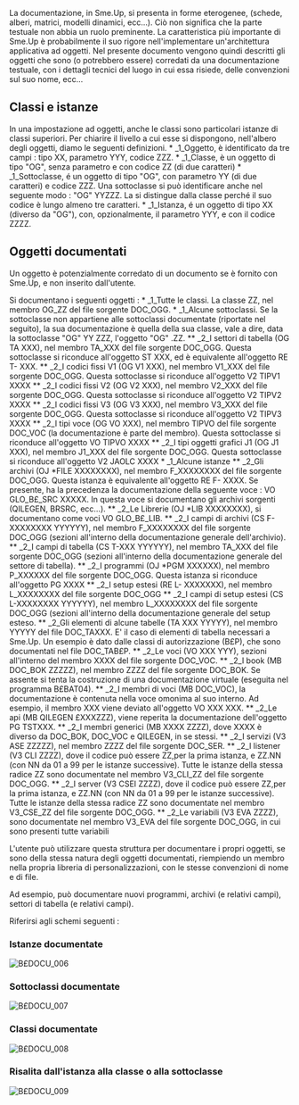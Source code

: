 La documentazione, in Sme.Up, si presenta in forme eterogenee, (schede, alberi, matrici, modelli dinamici, ecc...). Ciò non significa che la parte testuale non abbia un ruolo preminente.
La caratteristica più importante di Sme.Up è probabilmente il suo rigore nell'implementare un'architettura applicativa ad oggetti.
Nel presente documento vengono quindi descritti gli oggetti che sono (o potrebbero essere) corredati da una documentazione testuale, con i dettagli tecnici del luogo in cui essa risiede, delle convenzioni sul suo nome, ecc...

## Classi e istanze
In una impostazione ad oggetti, anche le classi sono particolari istanze di classi superiori.
Per chiarire il livello a cui esse si dispongono, nell'albero degli oggetti, diamo le seguenti definizioni.
 \* _1_Oggetto, è identificato da tre campi :  tipo XX, parametro YYY, codice ZZZ.
 \* _1_Classe, è un oggetto di tipo "OG", senza parametro e con codice ZZ (di due caratteri)
 \* _1_Sottoclasse, é un oggetto di tipo "OG", con parametro YY (di due caratteri) e codice ZZZ. Una sottoclasse si può identificare anche nel seguente modo :  "OG"  YYZZZ. La si distingue dalla classe perché il suo codice è lungo almeno tre caratteri.
 \* _1_Istanza, é un oggetto di tipo XX (diverso da "OG"), con, opzionalmente, il parametro YYY, e con il codice ZZZZ.


## Oggetti documentati
Un oggetto è potenzialmente corredato di un documento se è fornito con Sme.Up, e non inserito dall'utente.

Si documentano i seguenti oggetti : 
 \* _1_Tutte le classi. La classe ZZ, nel membro OG_ZZ del file sorgente DOC_OGG.
 \* _1_Alcune sottoclassi. Se la sottoclasse non appartiene alle sottoclassi documentate (riportate nel seguito), la sua documentazione è quella della sua classe, vale a dire, data la sottoclasse "OG" YY ZZZ, l'oggetto "OG" .ZZ.
 \*\* _2_I settori di tabella (OG TA XXX), nel membro TA_XXX del file sorgente DOC_OGG. Questa sottoclasse si riconduce all'oggetto ST  XXX, ed è equivalente all'oggetto RE T- XXX.
 \*\* _2_I codici fissi V1 (OG V1 XXX), nel membro V1_XXX del file sorgente DOC_OGG. Questa sottoclasse si riconduce all'oggetto V2 TIPV1 XXXX
 \*\* _2_I codici fissi V2 (OG V2 XXX), nel membro V2_XXX del file sorgente DOC_OGG. Questa sottoclasse si riconduce all'oggetto V2 TIPV2 XXXX
 \*\* _2_I codici fissi V3 (OG V3 XXX), nel membro V3_XXX del file sorgente DOC_OGG. Questa sottoclasse si riconduce all'oggetto V2 TIPV3 XXXX
 \*\* _2_I tipi voce (OG VO XXX), nel membro TIPVO del file sorgente DOC_VOC (la documentazione è parte del membro). Questa sottoclasse si riconduce all'oggetto VO TIPVO XXXX
 \*\* _2_I tipi oggetti grafici J1 (OG J1 XXX), nel membro J1_XXX del file sorgente DOC_OGG. Questa sottoclasse si riconduce all'oggetto V2 JAOLC XXXX
 \* _1_Alcune istanze
 \*\* _2_Gli archivi (OJ \*FILE XXXXXXXX), nel membro F_XXXXXXXX del file sorgente DOC_OGG. Questa istanza è equivalente all'oggetto RE F- XXXX. Se presente, ha la precedenza la documentazione della seguente voce :  VO GLO_B£_SRC XXXXX. In questa voce si documentano gli archivi sorgenti (QILEGEN, BRSRC, ecc...).
 \*\* _2_Le Librerie (OJ \*LIB XXXXXXXX), si documentano come voci VO GLO_B£_LIB.
 \*\* _2_I campi di archivi (CS F-XXXXXXXX YYYYYY), nel membro F_XXXXXXXX del file sorgente DOC_OGG (sezioni all'interno della documentazione generale dell'archivio).
 \*\* _2_I campi di tabella (CS T-XXX YYYYYY), nel membro TA_XXX del file sorgente DOC_OGG (sezioni all'interno della documentazione generale del settore di tabella).
 \*\* _2_I programmi (OJ \*PGM XXXXXX), nel membro P_XXXXXX del file sorgente DOC_OGG. Questa istanza si riconduce all'oggetto PG XXXX
 \*\* _2_I setup estesi (RE L- XXXXXXX), nel membro L_XXXXXXXX del file sorgente DOC_OGG
 \*\* _2_I campi di setup estesi (CS L-XXXXXXXX YYYYYY), nel membro L_XXXXXXXX del file sorgente DOC_OGG (sezioni all'interno della documentazione generale del setup esteso.
 \*\* _2_Gli elementi di alcune tabelle (TA XXX YYYYY), nel membro YYYYY del file DOC_TAXXX. E' il caso di elementi di tabella necessari a Sme.Up. Un esempio è dato dalle classi di autorizzazione (B£P), che sono documentati nel file DOC_TAB£P.
 \*\* _2_Le voci (VO XXX YYY), sezioni all'interno del membro XXXX del file sorgente DOC_VOC.
 \*\* _2_I book (MB DOC_BOK ZZZZZ), nel membro ZZZZ del file sorgente DOC_BOK. Se assente si tenta la costruzione di una documentazione virtuale (eseguita nel programma B£BAT04).
 \*\* _2_I membri di voci (MB DOC_VOC), la documentazione è contenuta nella voce omonima al suo interno. Ad esempio, il membro XXX viene deviato all'oggetto VO XXX XXX.
 \*\* _2_Le api (MB QILEGEN £XXXZZZ), viene reperita la documentazione dell'oggetto PG TSTXXX.
 \*\* _2_I membri generici (MB XXXX ZZZZ), dove XXXX è diverso da DOC_BOK, DOC_VOC e QILEGEN, in se stessi.
 \*\* _2_I servizi (V3 ASE ZZZZZ), nel membro ZZZZ del file sorgente DOC_SER.
 \*\* _2_I listener (V3 CLI ZZZZ), dove il codice può essere ZZ,per la prima istanza, e ZZ.NN (con NN da 01 a 99 per le istanze successive). Tutte le istanze della stessa radice ZZ sono documentate nel membro V3_CLI_ZZ del file sorgente DOC_OGG.
 \*\* _2_I server (V3 CSEI ZZZZ), dove il codice può essere ZZ,per la prima istanza, e ZZ.NN (con NN da 01 a 99 per le istanze successive). Tutte le istanze della stessa radice ZZ sono documentate nel membro V3_CSE_ZZ del file sorgente DOC_OGG.
 \*\* _2_Le variabili (V3 EVA ZZZZ), sono documentate nel membro V3_EVA del file sorgente DOC_OGG, in cui sono presenti tutte variabili

L'utente può utilizzare questa struttura per documentare i propri oggetti, se sono della stessa natura degli oggetti documentati, riempiendo un membro nella propria libreria di personalizzazioni, con le stesse convenzioni di nome e di file.

Ad esempio, può documentare nuovi programmi, archivi (e relativi campi), settori di tabella (e relativi campi).

Riferirsi agli schemi seguenti : 

### Istanze documentate
![B£DOCU_006](http://localhost:3000/immagini/B£DOCU_09/BXDOCU_006.png)
### Sottoclassi documentate
![B£DOCU_007](http://localhost:3000/immagini/B£DOCU_09/BXDOCU_007.png)
### Classi documentate
![B£DOCU_008](http://localhost:3000/immagini/B£DOCU_09/BXDOCU_008.png)
### Risalita dall'istanza alla classe o alla sottoclasse
![B£DOCU_009](http://localhost:3000/immagini/B£DOCU_09/BXDOCU_009.png)